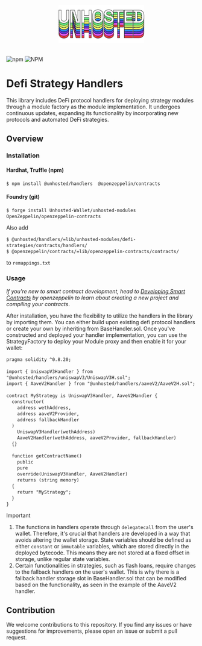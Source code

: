 # <p align="center"><img src="../../logo.png" alt="Unhosted" height="100px"></p>

![npm](https://img.shields.io/npm/v/%40unhosted%2Fhandlers?style=for-the-badge)
![NPM](https://img.shields.io/npm/l/%40unhosted%2Fhandlers?style=for-the-badge)

# Defi Strategy Handlers

This library includes DeFi protocol handlers for deploying strategy modules through a module factory as the module implementation. It undergoes continuous updates, expanding its functionality by incorporating new protocols and automated DeFi strategies.

## Overview

### Installation

#### Hardhat, Truffle (npm)

```
$ npm install @unhosted/handlers  @openzeppelin/contracts
```

#### Foundry (git)

```
$ forge install Unhosted-Wallet/unhosted-modules OpenZeppelin/openzeppelin-contracts
```

Also add  
```
$ @unhosted/handlers/=lib/unhosted-modules/defi-strategies/contracts/handlers/  
$ @openzeppelin/contracts/=lib/openzeppelin-contracts/contracts/
```
to `remappings.txt`

### Usage

<em>If you're new to smart contract development, head to [Developing Smart Contracts](https://docs.openzeppelin.com/learn/developing-smart-contracts) by openzeppelin to learn about creating a new project and compiling your contracts</em>.

After installation, you have the flexibility to utilize the handlers in the library by importing them. You can either build upon existing defi protocol handlers or create your own by inheriting from BaseHandler.sol. Once you've constructed and deployed your handler implementation, you can use the StrategyFactory to deploy your Module proxy and then enable it for your wallet:

```solidity
pragma solidity ^0.8.20;

import { UniswapV3Handler } from "@unhosted/handlers/uniswapV3/UniswapV3H.sol";
import { AaveV2Handler } from "@unhosted/handlers/aaveV2/AaveV2H.sol";

contract MyStrategy is UniswapV3Handler, AaveV2Handler {
  constructor(
    address wethAddress,
    address aaveV2Provider,
    address fallbackHandler
  )
    UniswapV3Handler(wethAddress)
    AaveV2Handler(wethAddress, aaveV2Provider, fallbackHandler)
  {}

  function getContractName()
    public
    pure
    override(UniswapV3Handler, AaveV2Handler)
    returns (string memory)
  {
    return "MyStrategy";
  }
}
```

> [!IMPORTANT]
>
> 1. The functions in handlers operate through `delegatecall` from the user's wallet. Therefore, it's crucial that handlers are developed in a way that avoids altering the wallet storage. State variables should be defined as either `constant` or `immutable` variables, which are stored directly in the deployed bytecode. This means they are not stored at a fixed offset in storage, unlike regular state variables.
> 2. Certain functionalities in strategies, such as flash loans, require changes to the fallback handlers on the user's wallet. This is why there is a fallback handler storage slot in BaseHandler.sol that can be modified based on the functionality, as seen in the example of the AaveV2 handler.

## Contribution

We welcome contributions to this repository. If you find any issues or have suggestions for improvements, please open an issue or submit a pull request.
